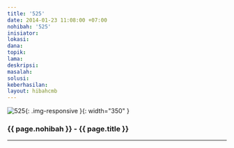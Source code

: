 ```yaml
---
title: '525'
date: 2014-01-23 11:08:00 +07:00
nohibah: '525'
inisiator:
lokasi:
dana:
topik:
lama:
deskripsi:
masalah:
solusi:
keberhasilan:
layout: hibahcmb
---
```


![525](/static/img/hibahcmb/525.png){: .img-responsive }{: width="350" }

### {{ page.nohibah }} - {{ page.title }}

---
